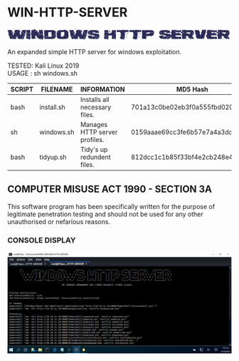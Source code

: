 # WIN-HTTP-SERVER
![Screenshot](picture0.png)

An expanded simple HTTP server for windows exploitation.

TESTED: Kali Linux 2019 <br>
USAGE : sh windows.sh

| SCRIPT  | FILENAME    | INFORMATION                   | MD5 Hash                         | Version |
|------   |------       | -------                       | ----                             | ----   |
| bash    | install.sh  | Installs all necessary files. | 701a13c0be02eb3f0a555fbd02006099 | abc123 |
| sh      | windows.sh  | Manages HTTP server profiles. | 0159aaae69cc3fe6b57e7a4a3dd2ea3d | abc123 |
| bash    | tidyup.sh   | Tidy's up redundent files.    | 812dcc1c1b85f33bf4e2cb248e4dcda5 | abc123 | 


## COMPUTER MISUSE ACT 1990 - SECTION 3A
This software program has been specifically written for the purpose of legitimate penetration testing and should not be used for any other unauthorised or nefarious reasons.


### CONSOLE DISPLAY
![Screenshot](picture1.png)
